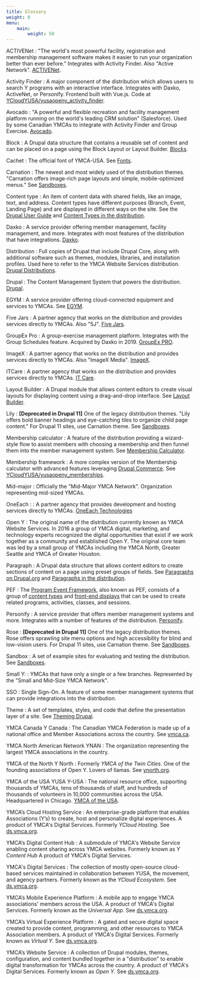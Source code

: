 ```yaml
---
title: Glossary
weight: 0
menu:
    main:
        weight: 50
---
```


ACTIVENet
: "The world's most powerful facility, registration and membership management software makes it easier to run your organization better than ever before." Integrates with Activity Finder. Also "Active Network". [ACTIVENet](https://www.activenetwork.com/activenet).

Activity Finder
: A major component of the distribution which allows users to search Y programs with an interactive interface. Integrates with Daxko, ActiveNet, or Personify. Frontend built with Vue.js. Code at [YCloudYUSA/yusaopeny_activity_finder](https://github.com/YCloudYUSA/yusaopeny_activity_finder).

Avocado
: "A powerful and flexible recreation and facility management platform running on the world's leading CRM solution" (Salesforce). Used by some Canadian YMCAs to integrate with Activity Finder and Group Exercise. [Avocado](https://www.avocadorec.com/).

Block
: A Drupal data structure that contains a reusable set of content and can be placed on a page using the Block Layout or Layout Builder. [Blocks](https://www.drupal.org/docs/user_guide/en/block-concept.html).

Cachet
: The official font of YMCA-USA. See [Fonts](../howto/install-cachet).

Carnation
: The newest and most widely used of the distribution themes. "Carnation offers image-rich page layouts and simple, mobile-optimized menus." See [Sandboxes](../wiki/sandboxes).

Content type
: An item of content data with shared fields, like an image, text, and address. Content types have different purposes (Branch, Event, Landing Page) and are displayed in different ways on the site. See the [Drupal User Guide](https://www.drupal.org/docs/user_guide/en/planning-data-types.html#s-what-is-a-content-entity) and [Content Types in the distribution](/docs/user-documentation/content-types/).

Daxko
: A service provider offering member management, facility management, and more. Integrates with most features of the distribution that have integrations. [Daxko](https://www.daxko.com/).

Distribution
: Full copies of Drupal that include Drupal Core, along with additional software such as themes, modules, libraries, and installation profiles. Used here to refer to the YMCA Website Services distribution. [Drupal Distributions](https://www.drupal.org/docs/drupal-distributions).

Drupal
: The Content Management System that powers the distribution. [Drupal](https://www.drupal.org/).

EGYM
: A service provider offering cloud-connected equipment and services to YMCAs. See [EGYM](https://egym.com/us).

Five Jars
: A partner agency that works on the distribution and provides services directly to YMCAs. Also "5J". [Five Jars](https://fivejars.com/).

GroupEx Pro
: A group-exercise management platform. Integrates with the Group Schedules feature. Acquired by Daxko in 2019. [GroupEx PRO](https://groupexpro.com/).

ImageX
: A partner agency that works on the distribution and provides services directly to YMCAs. Also "ImageX Media". [ImageX](https://imagexmedia.com/).

ITCare
: A partner agency that works on the distribution and provides services directly to YMCAs. [IT Care](https://itcare.company/).

Layout Builder
: A Drupal module that allows content editors to create visual layouts for displaying content using a drag-and-drop interface. See [Layout Builder](../user-documentation/layout-builder).

Lily
: **[Deprecated in Drupal 11]** One of the legacy distribution themes. "Lily offers bold banner headings and eye-catching tiles to organize child page content." For Drupal 11 sites, use Carnation theme. See [Sandboxes](../wiki/sandboxes).

Membership calculator
: A feature of the distribution providing a wizard-style flow to assist members with choosing a membership and then funnel them into the member management system. See [Membership Calculator](../user-documentation/paragraphs/membership-calculator/).

Membership framework
: A more complex version of the Membership calculator with advanced features leveraging [Drupal Commerce](https://www.drupal.org/project/commerce). See [YCloudYUSA/yusaopeny_memberships](https://github.com/YCloudYUSA/yusaopeny_memberships).

Mid-major
: Officially the "Mid-Major YMCA Network". Organization representing mid-sized YMCAs.

OneEach
: : A partner agency that provides development and hosting services directly to YMCAs. [OneEach Technologies](https://www.oneeach.com/)

Open Y
: The original name of the distribution currently known as YMCA Website Services. In 2016 a group of YMCA digital, marketing, and technology experts recognized the digital opportunities that exist if we work together as a community and established Open Y. The original core team was led by a small group of YMCAs including the YMCA North, Greater Seattle and YMCA of Greater Houston.

Paragraph
: A Drupal data structure that allows content editors to create sections of content on a page using preset groups of fields. See [Paragraphs on Drupal.org](https://www.drupal.org/project/paragraphs) and [Paragraphs in the distribution](/docs/user-documentation/paragraphs/).

PEF
: The [Program Event Framework](/docs/development/program-event-framework/), also known as PEF, consists of a group of [content types](/docs/user-documentation/content-types/activity-class-session/) and [front-end displays](/docs/user-documentation/schedules/) that can be used to create related programs, activities, classes, and sessions.

Personify
: A service provider that offers member management systems and more. Integrates with a number of features of the distribution. [Personify](https://personifycorp.com/).

Rose
: **[Deprecated in Drupal 11]** One of the legacy distribution themes. Rose offers sprawling site menu options and high accessibility for blind and low-vision users. For Drupal 11 sites, use Carnation theme. See [Sandboxes](../wiki/sandboxes).

Sandbox
: A set of example sites for evaluating and testing the distribution. See [Sandboxes](../wiki/sandboxes).

Small Y:
:  YMCAs that have only a single or a few branches. Represented by the "Small and Mid-Size YMCA Network".

SSO
: Single Sign-On. A feature of some member management systems that can provide integrations into the distribution.

Theme
: A set of templates, styles, and code that define the presentation layer of a site. See [Theming Drupal](https://www.drupal.org/docs/theming-drupal).

YMCA Canada
Y Canada
: The Canadian YMCA Federation is made up of a national office and Member Associations across the country. See [ymca.ca](https://www.ymca.ca/).

YMCA North American Network
YNAN
: The organization representing the largest YMCA associations in the country.

YMCA of the North
Y North
: Formerly _YMCA of the Twin Cities_. One of the founding associations of Open Y. Lovers of llamas. See [ynorth.org](https://www.ymcanorth.org/).

YMCA of the USA
YUSA
Y-USA
: The national resource office, supporting thousands of YMCAs, tens of thousands of staff, and hundreds of thousands of volunteers in 10,000 communities across the USA. Headquartered in Chicago. [YMCA of the USA](https://ymca.org/).

YMCA’s Cloud Hosting Service
: An enterprise-grade platform that enables Associations (Y’s) to create, host and personalize digital experiences. A product of YMCA's Digital Services. Formerly _YCloud Hosting_. See [ds.ymca.org](https://ds.ymca.org/ymcas-cloud-hosting-service).

YMCA‘s Digital Content Hub
: A submodule of YMCA's Website Service enabling content sharing across YMCA websites. Formerly known as _Y Content Hub_ A product of YMCA's Digital Services.

YMCA's Digital Services
: The collection of mostly open-source cloud-based services maintained in collaboration between YUSA, the movement, and agency partners. Formerly known as the _YCloud Ecosystem_. See [ds.ymca.org](https://ds.ymca.org).

YMCA’s Mobile Experience Platform
: A mobile app to engage YMCA associations' members across the USA. A product of YMCA's Digital Services. Formerly known as the _Universal App_. See [ds.ymca.org](https://ds.ymca.org/ymcas-mobile-experience-platform).

YMCA’s Virtual Experience Platform
: A gated and secure digital space created to provide content, programming, and other resources to YMCA Association members. A product of YMCA's Digital Services. Formerly known as _Virtual Y_. See [ds.ymca.org](https://ds.ymca.org/ymcas-virtual-experience-platform).

YMCA’s Website Service
: A collection of Drupal modules, themes, configuration, and content bundled together in a "distribution" to enable digital transformation for YMCAs across the country. A product of YMCA's Digital Services. Formerly known as _Open Y_. See [ds.ymca.org](https://ds.ymca.org/ymcas-website-service).
